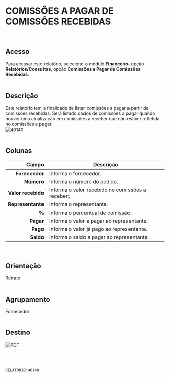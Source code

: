 # COMISSÕES A PAGAR DE COMISSÕES RECEBIDAS
<br>

## Acesso
Para acessar este relatório, selecione o módulo **Financeiro**, opção **Relatórios/Consultas**, opção **Comissões a Pagar de Comissões Recebidas**.
<br>
<br>

## Descrição
Este relatório tem a finalidade de listar comissões a pagar a partir de comissões recebidas. Será listado dados de comissões a pagar quando houver uma atualização em comissões a receber que não estiver refletida no comissões a pagar.
<br>
![40140](https://raw.githubusercontent.com/netforcews/docs-siscom/master/relatorios/imagens/40140.png)
<br>
<br>

## Colunas
Campo | Descrição
--:|---
**Fornecedor** | Informa o fornecedor.
**Número** | Informa o número do pedido.
**Valor recebido** | Informa o valor recebido no comissões a receber;.
**Representante** | Informa o representante.
**%** | Informa o percentual de comissão.
**Pagar** | Informa o valor a pagar ao representante.
**Pago** | Informa o valor já pago ao representante.
**Saldo** | Informa o saldo a pagar ao representante.
<br>

## Orientação
Retrato   
<br>

## Agrupamento
Fornecedor   
<br>

## Destino
 ![PDF](https://raw.githubusercontent.com/netforcews/docs-siscom/master/relatorios/imagens/pdf-48.png)
<br>
<br>
<br>
<br>

```RELATORIO:40140```
